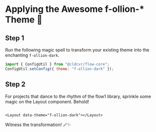 # Applying the Awesome f-ollion-\* Theme 🌈

## Step 1

Run the following magic spell to transform your existing theme into the enchanting `f-ollion-dark`.

```Javascript
import { ConfigUtil } from "@cldcvr/flow-core";
ConfigUtil.setConfig({ theme: "f-ollion-dark" });
```

## Step 2

For projects that dance to the rhythm of the flow1 library, sprinkle some magic on the Layout component. Behold!

```Vue

<Layout data-theme="f-ollion-dark"></Layout>
```

Witness the transformation! 🪄✨

